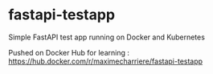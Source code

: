 # fastapi-testapp
Simple FastAPI test app running on Docker and Kubernetes

Pushed on Docker Hub for learning : https://hub.docker.com/r/maximecharriere/fastapi-testapp
